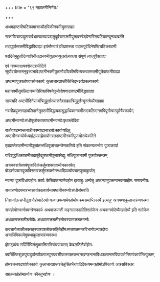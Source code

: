 +++
title = "६९ महाष्टमीनिर्णयः"

+++

अथमहाष्टमीघटिकामात्राप्यौदयिकीनवमीयुताग्राह्या

सप्तमीस्वल्पयुतासर्वथात्याज्यायदातुपूर्वत्रसप्तमीयुतापरत्रेदयेनास्तिघटिकान्यूनावावर्तते

तदापूर्वासप्तमीविद्धापिग्राह्या इयंभौमवारेऽतिप्रशस्ता यदाचपूर्वदिनेषष्टिघटिकाष्टमी

परदिनेमुहूर्तादिव्यापिनीतदानवमीयुतामप्युत्तरांत्यक्त्वा संपूर्ण त्वात्पूर्वैवग्राह्या

एवं नवम्याःक्षयवशेनदशमीदिने सूर्योदयोत्तरमनुवृत्त्यभावेऽष्टमीनवमीयुतामौदयिकीमपित्यक्त्वासप्तमीयुतैवाष्टमीग्राह्या

अष्टम्यांपुत्रवतोपवासोनकार्यः कुलाचारप्राप्तौकिंचिद्भक्ष्यंप्रकल्पकार्यः

महानवमीतुबलिदानव्यतिरिक्तविषयेपूजोपोषणादावष्टमीविद्धाग्राह्या

साचयदि अष्टमीदिनेसायंत्रिमुहूर्तास्यात्तदैवग्राह्यात्रिमुहूर्तन्यूनत्वेपरैवग्राह्या

नवमीप्रयुक्तमहाबलिदानेतुदशमीविद्धायदाशुद्धाधिकानवमीतदाबलिदानमपिपूर्णत्वात्पूर्वत्रैवकार्यम्

अष्टमीनवम्योःसंधौपूजोक्तासाष्टमीनवम्योःपृथक्त्वेदिवा

रात्रौवाष्टम्यन्तनाडीनवम्याद्यनाड्योःकार्यायदितु अष्टमीनवम्योर्मध्याह्नेऽपराह्णेवायोगस्तदाष्टमीनवमीपूजयोरप्येकदिने

एवप्राप्तेरष्टमीनवमीपूजांतत्संधिपूजांचतन्त्रेणकरिष्ये इति संकल्प्यतन्त्रेण पूजाकार्या

यदिशुद्धधिकाष्टमीतदापूर्वेद्युरष्टमीपूजापरेद्युः संधिपूजानवमी पूजयोस्तन्त्रम्

अत्रनवरात्रेस्वयंपूजादिकंकर्तुमशक्तावन्येनकारयेत् षोडशोपचारपूजाविस्तारकर्तुमशक्तोगन्धादिपञ्चोपचारपूजाकुर्यात्

नवम्यां पूजांविधायहोमः कार्यः केचिदष्टम्यामेवहोम इत्याहुः अन्येतु अष्टम्यामुपक्रम्यनवम्याहोमः समापनीयः

सचारुणोदयमारभ्यसायंकालपर्यन्तमष्टमीनवम्योःसंधौसंभवति

निशायांतत्संधौतुरात्रौहोमादेरयोग्यत्वान्नवम्यामेवहोमोपक्रमसमाप्तिकार्ये इत्याहुः अत्रयथाकुलाचारंव्यवस्था

सचहोमोनवार्णवमन्त्रेणकार्यः अथवाजयन्ती मङ्गलाकालीतिश्लोकेन अथवानमोदेव्यैमहादेव्यै इति श्लोकेन

अथवासप्तशतीश्लोकैः अथवासप्तशतीस्तोत्रस्यसप्तशतमन्त्रैः

कवचार्गलाकीलकरहस्यत्रयश्लोकसहितैर्होमःसप्तशतमन्त्रविभागोऽन्यत्रज्ञेयः अत्रापिविकल्पेषुयथाकुलाचारंव्यवस्था

होमद्रव्यंच सर्पिर्मिश्रितंशुक्लतिलमिश्रंचपायसम् केवलतिलैर्वाहोमः

क्वचिंत्किशुकपुष्पदुर्वासर्षपलाजपूगयवश्रीफलरक्तन्नन्दनखण्डनानाविधफलानामपिपायसेमिश्रणंकार्यमित्युक्तम्

होमश्चजपदशांशेनकार्यः कुलाचारप्राप्तश्चेन्नृसिंहभैरवादिदैवत्यमन्त्रहोमोऽपिकार्यः अत्रसविस्तरः

सग्रहमखोहोमप्रयोगः कौस्तुभज्ञेयः ।
